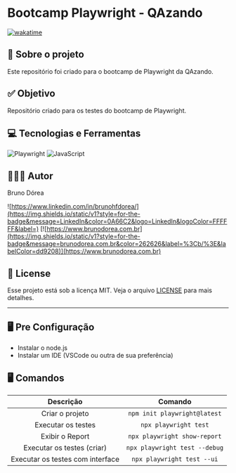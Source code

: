 # Bootcamp Playwright - QAzando

[![wakatime](https://wakatime.com/badge/user/68660678-6b86-4b78-98df-f5f41a37e1bc.svg)](https://wakatime.com/@68660678-6b86-4b78-98df-f5f41a37e1bc)

## 💼 Sobre o projeto

Este repositório foi criado para o bootcamp de Playwright da QAzando.

## ✅ Objetivo

Repositório criado para os testes do bootcamp de Playwright.

## 💻 Tecnologias e Ferramentas

![Playwright](https://img.shields.io/static/v1?style=for-the-badge&message=Playwright&color=2EAD33&logo=Playwright&logoColor=FFFFFF&label=)
![JavaScript](https://img.shields.io/static/v1?style=for-the-badge&message=JavaScript&color=222222&logo=JavaScript&logoColor=F7DF1E&label=)

## 👨🏽‍💻 Autor

Bruno Dórea

![https://www.linkedin.com/in/brunohfdorea/](https://img.shields.io/static/v1?style=for-the-badge&message=LinkedIn&color=0A66C2&logo=LinkedIn&logoColor=FFFFFF&label=)
[![https://www.brunodorea.com.br](https://img.shields.io/static/v1?style=for-the-badge&message=brunodorea.com.br&color=262626&label=%3Cb/%3E&labelColor=dd9208)](https://www.brunodorea.com.br)

## 📝 License

Esse projeto está sob a licença MIT. Veja o arquivo [LICENSE](LICENSE) para mais detalhes.

---

## 🖥️ Pre Configuração

- Instalar o node.js
- Instalar um IDE (VSCode ou outra de sua preferência)

## 🖥️ Comandos

|            Descrição             |            Comando            |
| :------------------------------: | :---------------------------: |
|         Criar o projeto          | `npm init playwright@latest`  |
|        Executar os testes        |     `npx playwright test`     |
|         Exibir o Report          | `npx playwright show-report`  |
|    Executar os testes (criar)    | `npx playwright test --debug` |
| Executar os testes com interface |  `npx playwright test --ui`   |
